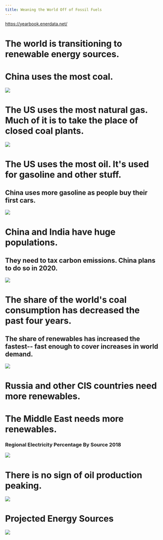 ```yaml
---
title: Weaning the World Off of Fossil Fuels
---
```


https://yearbook.enerdata.net/

<style>
.article-entry img {
	width: 100%;
	margin-bottom: 100px;
	border: 1px solid #e1e1e1;
}
</style>

# The world is transitioning to renewable energy sources.

# China uses the most coal.
<img src="/charts/coal-consumption.png">

# The US uses the most natural gas. Much of it is to take the place of closed coal plants.
<img src="/charts/natural-gas-consumption.png">

# The US uses the most oil. It's used for gasoline and other stuff.
## China uses more gasoline as people buy their first cars.
<img src="/charts/oil-consumption.png">

# China and India have huge populations.
## They need to tax carbon emissions. China plans to do so in 2020.
<img src="/charts/population.png">

# The share of the world's coal consumption has decreased the past four years.
## The share of renewables has increased the fastest-- fast enough to cover increases in world demand.
<img src="/charts/share-global-electricity-by-source-bp.png">

# Russia and other CIS countries need more renewables.
# The Middle East needs more renewables.
### Regional Electricity Percentage By Source 2018
<img src="/charts/regional-electricity-percentage-by-fuel.png">

# There is no sign of oil production peaking.
<img src="/charts/oil-production.png">

# Projected Energy Sources
<img src="/charts/Ecofys_renewable-by-2050.png">
<!-- -->